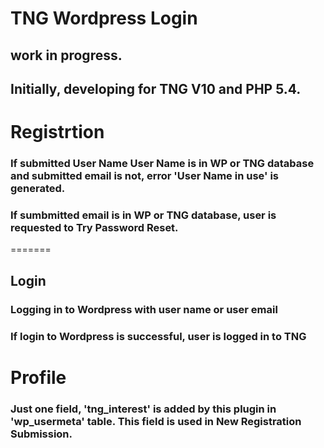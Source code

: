 # TNG Wordpress Login 
## work in progress. 
## Initially, developing for  TNG V10 and PHP 5.4.

# Registrtion
### If submitted User Name User Name is in WP or TNG  database and  submitted email is not, error 'User Name in use' is generated.
### If sumbmitted email is in WP or TNG  database, user is requested to Try Password Reset.
=======
## Login
### Logging in to Wordpress with user name or user email
### If login to Wordpress is successful, user is logged in to TNG


# Profile
### Just one field, 'tng_interest' is added by this plugin in 'wp_usermeta' table. This field is used in New Registration Submission. 
